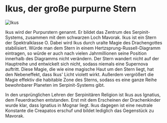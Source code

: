 # Ikus, der große purpurne Stern

![Ikus](./images/Ikus_Stern_Weltraum-Ansicht.png)

Ikus wird der Purpurstern genannt. 
Er bildet das Zentrum des Serpinit-Systems, zusammen mit dem schwarzen Loch Mavorak. Ikus ist ein Stern der Spektralklasse O. Dabei wird Ikus durch uralte Magie des Drachengottes stabilisiert. Würde man dem Stern in einem Hertzsprung-Russell-Diagramm eintragen, so würde er auch nach vielen Jahrmillionen seine Position innerhalb des Diagramms nicht verändern. Der Stern wandert nicht auf der Hauptreihe und entwickelt sich nicht, sodass niemals eine Supernova auftritt. Diese Magie, die wie eine magische Haut um den Stern liegt, hat den Nebeneffekt, dass Ikus' Licht violett wirkt. Außerdem vergrößert die Magie effektiv die habitable Zone des Sterns, sodass es eine ganze Reihe bewohnbarer Planeten im Serpinit-Systems gibt. 

In den ursprünglichen Lehren der Serpinitären Religion ist Ikus aus Ignatius, dem Feuerdrachen entstanden.
Erst mit dem Erscheinen der Drachenkinder wurde klar, dass Ignatius in Mognar liegt. Ikus dagegen ist eine neutrale Konstante die Creapatos erschuf und bildet lediglich das Gegenstück zu Mavorak.  
